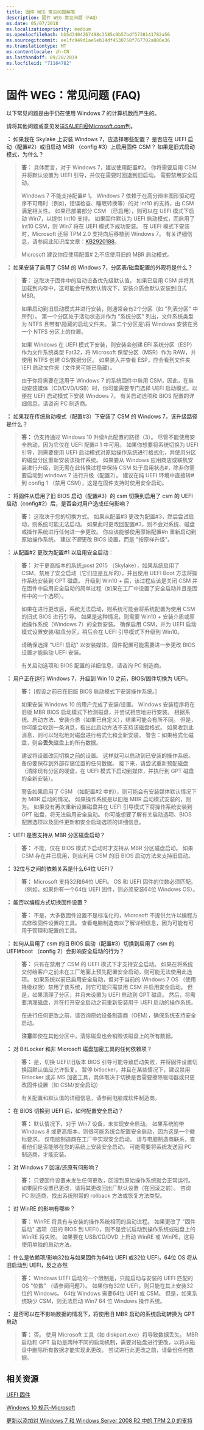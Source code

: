 ```yaml
---
title: 固件 WEG 常见问题解答
description: 固件 WEG-常见问题（FAQ）
ms.date: 05/07/2018
ms.localizationpriority: medium
ms.openlocfilehash: bb5d3404267498c3585c0b57bdf5738141782a56
ms.sourcegitcommit: ee1fc949d1ae5eb14df4530758f767702a886e36
ms.translationtype: MT
ms.contentlocale: zh-CN
ms.lasthandoff: 09/20/2019
ms.locfileid: "71164782"
---
```

# <a name="firmware-weg-frequently-asked-questions-faq"></a>固件 WEG：常见问题 (FAQ)

以下常见问题是由于仍在使用 Windows 7 的计算机数而产生的。

请将其他问题或意见发送<SAUEFI@Microsoft.com>到。

**：** 如果我在 Skylake 上安装 Windows 7，应选择哪些配置？ 是否应在 UEFI 启动（配置\#2）或旧启动 MBR （config \#3）上启用固件 CSM？ 如果是旧式启动模式，为什么？

> **答：** 具体而言，对于 Windows 7，建议使用配置\#2。 你将需要启用 CSM 并将默认设置为 UEFI 引导，并仅在需要时回退到旧启动。 需要禁用安全启动。
>
> Windows 7 不能支持配置\# 1。 Windows 7 依赖于在高分辨率图形驱动程序不可用时（例如，错误检查、睡眠转换等）的对 Int10 的支持，由 CSM 满足相关性。 如果已部署部分 CSM （已启用），则可以在 UEFI 模式下启动 Win7，以提供 Int10 支持。 如果固件默认为 UEFI 启动模式，而启用了 Int10 CSM，则 Win7 将在 UEFI 模式下成功安装。 在 UEFI 模式下安装时，Microsoft 还将 TPM 2.0 支持向后移植到 Windows 7。 有关详细信息，请参阅此知识库文章：[KB2920188](https://support.microsoft.com/help/2920188/update-to-add-support-for-tpm-2-0-in-windows-7-and-windows-server-2008)。
>
> Microsoft 建议你应使用配置\# 2;不应使用旧的 MBR 启动模式。

**：** 如果安装了启用了 CSM 的 Windows 7，分区表/磁盘配置的外观将是什么？

> **答：** 这取决于固件中的启动设备优先级默认值。 如果已启用 CSM 并将其加载到内存中，这可能会导致默认情况下，安装介质会默认安装到旧式 MBR。
>
> 如果启动到旧启动模式并进行安装，则通常会有2个分区（如 "列表分区" 中所列）。 第一个分区处于活动状态并作为 "系统分区" 列出，文件系统类型为 NTFS 且带有\\隐藏的启动文件夹。 第二个分区是\\将 Windows 安装在另一个 NTFS 分区上的位置。
>
> 如果 Windows 在 UEFI 模式下安装，则安装会创建 EFI 系统分区（ESP）作为文件系统类型 Fat32，将 Microsoft 保留分区（MSR）作为 RAW，并使用 NTFS 创建 OS/数据分区。 如果装入并查看 ESP，应会看到文件夹\\EFI 启动文件夹（文件夹可能已隐藏）。
>
> 由于你将需要在适用于 Windows 7 的系统固件中启用 CSM，因此，在启动安装媒体（CD/DVD/USB）时，你可能需要专门选择 UEFI 启动模式，以便在 UEFI 启动模式下安装 Windows 7。
> 有关启动选项和 BIOS 配置的详细信息，请咨询 PC 制造商。

**：** 如果我在传统启动模式（配置\#3）下安装了 CSM 的 Windows 7，该升级路径是什么？

> **答：** 仍支持通过 Windows 10 升级\#此配置的路径（3）。 尽管不能使用安全启动，因为它仅在 UEFI 配置\# 1 中可用。 如果你想要将系统切换为 UEFI 引导，则需要使用 UEFI 启动模式对原始操作系统进行格式化，并使用分区的磁盘分区重新安装该操作系统。 如果要从 Windows 应用商店或联机安装进行升级，则无需在此转换过程中保持 CSM 处于启用状态\#，除非你需要启动到 windows 7 进行升级（配置2）。
> 建议在纯 UEFI 环境中直接转\#到 config 1 （禁用 CSM），这是在固件支持时使用安全启动。

**：** 将固件从启用了旧 BIOS 启动（配置\#3）的 csm 切换到启用了 csm 的 UEFI 启动（config\#2）后，是否会对用户造成任何影响？

> **答：** 这取决于您的切换方式。 如果从配置\#3 更改为配置\#3，然后尝试启动，则系统可能无法启动。 如果此时更改回配置\#3，则不会对系统、磁盘或操作系统进行任何进一步更改。 你应该能够使用原始配置\#n 重新启动到原始操作系统。 建议*不要*更改 BIOS 设置，而是 "按原样升级"。

**：** 从配置\#2 更改为配置\#1 以启用安全启动：

> **答：** 对于更高版本的系统;post 2015 （Skylake），如果系统启用了 CSM，禁用了安全启动（它们应是互斥的），并且使用 UEFI Boot 方法将操作系统安装到 GPT 磁盘。 升级到 Win10 + 后，该过程应该是关闭 CSM 并在固件中启用安全启动的简单过程（如果在工厂中设置了安全启动并且是固件中的一个选项）。
>
> 如果在进行更改后，系统无法启动，则系统可能会将系统配置为使用 CSM 的旧式 BIOS 进行引导。 如果是这种情况，则需要 Win10 + 安装介质或原始操作系统（Windows 7）的全新安装。 确保启用 CSM，并为 UEFI 启动模式设置安装/磁盘分区，稍后会在 UEFI 引导模式下升级到 Win10。
>
> 请确保选择 "UEFI 启动" 以安装媒体，固件配置可能需要进一步更改 BIOS 设置才能启动 UEFI 安装。
>
> 有关启动选项和 BIOS 配置的详细信息，请咨询 PC 制造商。

**：** 用户正在运行 Windows 7，升级到 Win 10 之前，BIOS/固件切换为 UEFI。

> **答：** \[假设之前已在旧版 BIOS 启动模式下安装操作系统。\]
>
> 如果安装 Windows 10 的用户完成了安装/设置。 Windows 安装程序将在旧版 MBR BIOS 启动模式下检测磁盘，并尝试相应地进行安装。 根据系统、启动方法、安装介质（如果已自定义），结果可能会有所不同。 但是，你可能会收到一条消息，指出此启动方法不支持该磁盘格式。 如果收到此消息，则可以轻松地对磁盘进行格式化和全新安装。 警告：如果格式化磁盘，则会**丢失**磁盘上的所有数据。
>
> 建议将设置改回切换之前的设置。 这样就可以启动到已安装的操作系统。 备份要保存到外部存储位置的任何数据。 接下来，请尝试重新预配磁盘（清除现有分区的硬盘，在 UEFI 模式下启动到媒体，并执行到 GPT 磁盘的全新安装）。
>
> 警告如果启用了 CSM （如配置\#2 中的），则可能会有安装媒体默认情况下为 MBR 启动的情况。 如果操作系统是以旧版 MBR 启动模式安装的，则为。 如果没有再次重新设置磁盘并在 UEFI 引导模式下将操作系统安装到 GPT 磁盘，将无法启用安全启动。 你可能想要了解有关启动选项、BIOS 配置选项以及固件更新和安全启动选项的详细信息。

**：** UEFI 是否支持从 MBR 分区磁盘启动？

> **答：** 不能，仅在 BIOS 模式下启动时才支持从 MBR 分区磁盘启动。 如果 CSM 存在并已启用，则应利用 CSM 的旧 BIOS 启动方法来支持旧启动。

**：** 32位与之间的依赖关系是什么64位 UEFI？

> **答：** Microsoft 支持32和64位 UEFI。 OS 和 UEFI 固件的位数必须匹配。 （例如，如果你有一个64位 UEFI 固件，则必须安装64位 Windows OS）。

**：** 能否以编程方式切换固件设置？

> **答：** 不是，大多数固件设置不是标准化的，Microsoft 不提供允许以编程方式修改固件设置的工具。 查看电脑制造商以了解详细信息，因为可能有可用于管理和配置的工具。

**：** 如何从启用了 csm 的旧 BIOS 启动（配置\#3）切换到启用了 csm 的 UEFI\#boot （config 2）会影响安全启动的行为？

> **答：** 只有在禁用了 CSM 的 UEFI 模式下才支持安全启动。 如果在将系统交付给客户之前未在工厂地面上预先配置安全启动，则可能无法使用此选项。 如果系统以前已启用安全启动，但对于当前的 Windows 7 OS （使用降级权限）禁用了该系统，则它可能只需禁用 CSM 并启用安全启动。 但是，如果清理了分区，并且未设置为 UEFI 启动到 GPT 磁盘。 然后，将需要清理磁盘，并在打开安全启动之前重新安装用于 UEFI 启动的操作系统。
>
> 在进行任何更改之前，请咨询原始设备制造商（OEM），确保系统支持安全启动。
>
> **注意**即使在其他分区中，清除磁盘也会销毁该磁盘上的所有数据。

**：** 对 BitLocker 和非 Microsoft 磁盘加密工具的任何依赖项？

> **答：** 是，切换 UEFI/旧版本 BIOS 引导可能导致启动失败，并将固件设置切换回默认值应允许恢复。 暂停 bitlocker，并且在某些情况下，建议禁用 Bitlocker 或非 MS 加密工具，具体取决于切换是否需要擦除驱动器或只更改固件设置（如 CSM/安全启动）
>
> 有关配置和默认值的详细信息，请参阅电脑或软件制造商。

**：** 在 BIOS 切换到 UEFI 后，如何配置安全启动？

> **答：** 默认情况下，对于 Win7 设备，未实现安全启动。 如果系统附带 Windows 8 或更高版本，则很可能系统会配置安全启动，因为这是一个徽标要求。 仅电脑制造商在工厂中实现安全启动。 请与电脑制造商联系，查看他们是否能够在您的系统上安装安全启动。 可能需要将系统发送回 PC 制造商，才能安装。

**：** 对 Windows 7 回滚/还原有何影响？

> **答：** 只要固件设置未发生任何更改，回滚到原始操作系统就会正常运行。 如果固件设置已更改，请将其更改回出厂默认设置（在回滚之前）。 咨询 PC 制造商，找出系统附带的 rollback 方法或恢复方法类型。

**：** 对 WinRE 的影响有哪些？

> **答：** WinRE 将具有与安装的操作系统相同的启动进程。 如果更改了 "固件启动" 选项（旧的 BIOS 到 UEFI），则不是尝试启动到操作系统或磁盘上的 WinRE 将失败。 如果要在 USB/CD/DVD 上启动 WinRE 或 WinPE，这将使用单独的启动方法。

**：** 什么是依赖项/影响32位与如果固件为64位 UEFI 或32位 UEFI，64位 OS 将从旧启动到 UEFI，反之亦然

> **答：** Windows UEFI 启动的一个限制是，只能启动与安装的 UEFI 匹配的 OS "位数" （请参阅问题7）。 如果你有32位 UEFI，则只能在其上安装32位的 Windows。 64位 Windows 需要64位 UEFI 或 CSM。 但是，如果系统缺少 CSM，则无法启动 Win7 64 位 Windows 操作系统。

**：** 是否可以在不影响数据的情况下，将使用旧 MBR 启动的系统启动转换为 GPT 启动

> **答：** 否。 使用 Microsoft 工具（如 diskpart.exe）将导致数据丢失。 MBR 启动和 GPT 启动是两种不同的启动机制，需要对磁盘进行更改，以将从磁盘中删除所有数据才能实现此更改。 尝试进行此更改之前，请备份任何数据。

## <a name="related-resources"></a>相关资源

[UEFI 固件](https://docs.microsoft.com/previous-versions/windows/it-pro/windows-8.1-and-8/hh824898(v=win.10))

[Windows 10 规范-Microsoft](https://www.microsoft.com/windows/windows-10-specifications)

[更新以添加对 Windows 7 和 Windows Server 2008 R2 中的 TPM 2.0 的支持](https://support.microsoft.com/help/2920188/update-to-add-support-for-tpm-2-0-in-windows-7-and-windows-server-2008)
